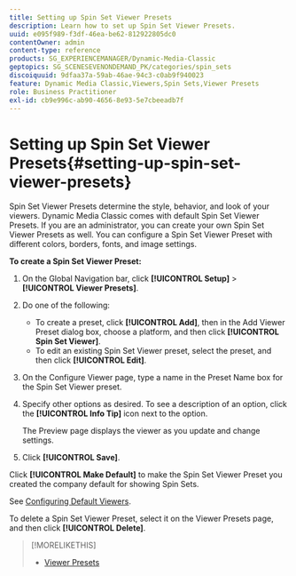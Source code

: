 ```yaml
---
title: Setting up Spin Set Viewer Presets
description: Learn how to set up Spin Set Viewer Presets.
uuid: e095f989-f3df-46ea-be62-812922805dc0
contentOwner: admin
content-type: reference
products: SG_EXPERIENCEMANAGER/Dynamic-Media-Classic
geptopics: SG_SCENESEVENONDEMAND_PK/categories/spin_sets
discoiquuid: 9dfaa37a-59ab-46ae-94c3-c0ab9f940023
feature: Dynamic Media Classic,Viewers,Spin Sets,Viewer Presets
role: Business Practitioner
exl-id: cb9e996c-ab90-4656-8e93-5e7cbeeadb7f
---
```

# Setting up Spin Set Viewer Presets{#setting-up-spin-set-viewer-presets}

Spin Set Viewer Presets determine the style, behavior, and look of your viewers. Dynamic Media Classic comes with default Spin Set Viewer Presets. If you are an administrator, you can create your own Spin Set Viewer Presets as well. You can configure a Spin Set Viewer Preset with different colors, borders, fonts, and image settings.

**To create a Spin Set Viewer Preset:**

1. On the Global Navigation bar, click **[!UICONTROL Setup]** > **[!UICONTROL Viewer Presets]**.
1. Do one of the following:

    * To create a preset, click **[!UICONTROL Add]**, then in the Add Viewer Preset dialog box, choose a platform, and then click **[!UICONTROL Spin Set Viewer]**.
    * To edit an existing Spin Set Viewer preset, select the preset, and then click **[!UICONTROL Edit]**.

1. On the Configure Viewer page, type a name in the Preset Name box for the Spin Set Viewer preset.
1. Specify other options as desired. To see a description of an option, click the **[!UICONTROL Info Tip]** icon next to the option.

   The Preview page displays the viewer as you update and change settings.

1. Click **[!UICONTROL Save]**.

Click **[!UICONTROL Make Default]** to make the Spin Set Viewer Preset you created the company default for showing Spin Sets.

See [Configuring Default Viewers](application-setup.md#configuring_default_viewers).

To delete a Spin Set Viewer Preset, select it on the Viewer Presets page, and then click **[!UICONTROL Delete]**.

>[!MORELIKETHIS]
>
>* [Viewer Presets](application-setup.md#viewer_presets)
